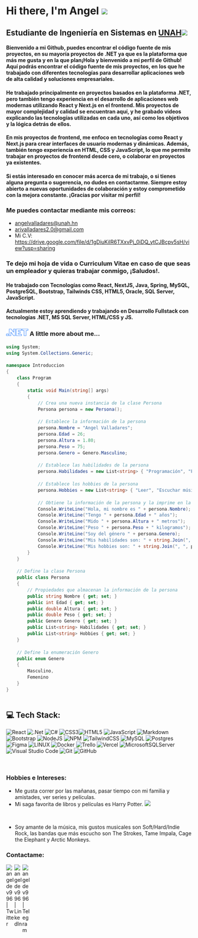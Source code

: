 # Hi there, I'm Angel <img src="https://i.imgur.com/bHA8KE7.gif" width="100">
## Estudiante de Ingeniería en Sistemas en <a href="https://www.unah.edu.hn/">UNAH</a><img src="https://media.giphy.com/media/fYSnHlufseco8Fh93Z/giphy.gif" width="30">
#### Bienvenido a mi Github, puedes encontrar el código fuente de mis proyectos, en su mayoría proyectos de .NET ya que es la plataforma que más me gusta y en la que plan¡Hola y bienvenido a mi perfil de Github! Aquí podrás encontrar el código fuente de mis proyectos, en los que he trabajado con diferentes tecnologías para desarrollar aplicaciones web de alta calidad y soluciones empresariales.

#### He trabajado principalmente en proyectos basados en la plataforma .NET, pero también tengo experiencia en el desarrollo de aplicaciones web modernas utilizando React y Next.js en el frontend. Mis proyectos de mayor complejidad y calidad se encuentran aquí, y he grabado videos explicando las tecnologías utilizadas en cada uno, así como los objetivos y la lógica detrás de ellos.

#### En mis proyectos de frontend, me enfoco en tecnologías como React y Next.js para crear interfaces de usuario modernas y dinámicas. Además, también tengo experiencia en HTML, CSS y JavaScript, lo que me permite trabajar en proyectos de frontend desde cero, o colaborar en proyectos ya existentes.

#### Si estás interesado en conocer más acerca de mi trabajo, o si tienes alguna pregunta o sugerencia, no dudes en contactarme. Siempre estoy abierto a nuevas oportunidades de colaboración y estoy comprometido con la mejora constante. ¡Gracias por visitar mi perfil!
### Me puedes contactar mediante mis correos: 
- angelvalladares@unah.hn
- arivalladares2.0@gmail.com
- Mi C.V: https://drive.google.com/file/d/1gDiuKilR6TXxvPj_0iDQ_ytCJBcpv5sH/view?usp=sharing

### Te dejo mi hoja de vida o Curriculum Vitae en caso de que seas un empleador y quieras trabajar conmigo, ¡Saludos!.

#### He trabajado con Tecnologías como React, NextJS, Java, Spring, MySQL, PostgreSQL, Bootstrap, Tailwinds CSS, HTML5, Oracle, SQL Server, JavaScript. 
#### Actualmente estoy aprendiendo y trabajando en Desarrollo Fullstack con tecnologías .NET, MS SQL Server, HTML/CSS y JS.



### <img src="https://github.com/angeldev96/Portfolio-dotnet/blob/master/Portfolio-dotnet/wwwroot/images/dotnet-imagen-2.png" width="60"> A little more about me...  

```c#                     
using System;
using System.Collections.Generic;

namespace Introduccion
{
    class Program
    {
        static void Main(string[] args)
        {
            // Crea una nueva instancia de la clase Persona
            Persona persona = new Persona();

            // Establece la información de la persona
            persona.Nombre = "Angel Valladares";
            persona.Edad = 26;
            persona.Altura = 1.80;
            persona.Peso = 75;
            persona.Genero = Genero.Masculino;

            // Establece las habilidades de la persona
            persona.Habilidades = new List<string> { "Programación", "Front-End", "Back-End" };

            // Establece los hobbies de la persona
            persona.Hobbies = new List<string> { "Leer", "Escuchar música", "Ver películas" };

            // Obtiene la información de la persona y la imprime en la consola
            Console.WriteLine("Hola, mi nombre es " + persona.Nombre);
            Console.WriteLine("Tengo " + persona.Edad + " años");
            Console.WriteLine("Mido " + persona.Altura + " metros");
            Console.WriteLine("Peso " + persona.Peso + " kilogramos");
            Console.WriteLine("Soy del género " + persona.Genero);
            Console.WriteLine("Mis habilidades son: " + string.Join(", ", persona.Habilidades));
            Console.WriteLine("Mis hobbies son: " + string.Join(", ", persona.Hobbies));
        }
    }

    // Define la clase Persona
    public class Persona
    {
        // Propiedades que almacenan la información de la persona
        public string Nombre { get; set; }
        public int Edad { get; set; }
        public double Altura { get; set; }
        public double Peso { get; set; }
        public Genero Genero { get; set; }
        public List<string> Habilidades { get; set; }
        public List<string> Hobbies { get; set; }
    }

    // Define la enumeración Genero
    public enum Genero
    {
        Masculino,
        Femenino
    }
}



```


## 💻 Tech Stack:
 ![React](https://img.shields.io/badge/react-%2320232a.svg?style=for-the-badge&logo=react&logoColor=%2361DAFB)
![.Net](https://img.shields.io/badge/.NET-5C2D91?style=for-the-badge&logo=.net&logoColor=white)
![C#](https://img.shields.io/badge/c%23-%23239120.svg?style=for-the-badge&logo=c-sharp&logoColor=white) ![CSS3](https://img.shields.io/badge/css3-%231572B6.svg?style=for-the-badge&logo=css3&logoColor=white)![HTML5](https://img.shields.io/badge/html5-%23E34F26.svg?style=for-the-badge&logo=html5&logoColor=white)  ![JavaScript](https://img.shields.io/badge/javascript-%23323330.svg?style=for-the-badge&logo=javascript&logoColor=%23F7DF1E)  ![Markdown](https://img.shields.io/badge/markdown-%23000000.svg?style=for-the-badge&logo=markdown&logoColor=white)  ![Bootstrap](https://img.shields.io/badge/bootstrap-%23563D7C.svg?style=for-the-badge&logo=bootstrap&logoColor=white) ![NodeJS](https://img.shields.io/badge/node.js-6DA55F?style=for-the-badge&logo=node.js&logoColor=white) ![NPM](https://img.shields.io/badge/NPM-%23000000.svg?style=for-the-badge&logo=npm&logoColor=white)  ![TailwindCSS](https://img.shields.io/badge/tailwindcss-%2338B2AC.svg?style=for-the-badge&logo=tailwind-css&logoColor=white)  ![MySQL](https://img.shields.io/badge/mysql-%2300f.svg?style=for-the-badge&logo=mysql&logoColor=white) ![Postgres](https://img.shields.io/badge/postgres-%23316192.svg?style=for-the-badge&logo=postgresql&logoColor=white) 	![Figma](https://img.shields.io/badge/figma-%23F24E1E.svg?style=for-the-badge&logo=figma&logoColor=white)  ![LINUX](https://img.shields.io/badge/Linux-FCC624?style=for-the-badge&logo=linux&logoColor=black) ![Docker](https://img.shields.io/badge/docker-%230db7ed.svg?style=for-the-badge&logo=docker&logoColor=white)  ![Trello](https://img.shields.io/badge/Trello-%23026AA7.svg?style=for-the-badge&logo=Trello&logoColor=white) ![Vercel](https://img.shields.io/badge/vercel-%23000000.svg?style=for-the-badge&logo=vercel&logoColor=white) ![MicrosoftSQLServer](https://img.shields.io/badge/Microsoft%20SQL%20Server-CC2927?style=for-the-badge&logo=microsoft%20sql%20server&logoColor=white)
![Visual Studio Code](https://img.shields.io/badge/Visual%20Studio%20Code-0078d7.svg?style=for-the-badge&logo=visual-studio-code&logoColor=white)
![Git](https://img.shields.io/badge/git-%23F05033.svg?style=for-the-badge&logo=git&logoColor=white)
![GitHub](https://img.shields.io/badge/github-%23121011.svg?style=for-the-badge&logo=github&logoColor=white)

<br />

### Hobbies e Intereses:


- Me gusta correr por las mañanas, pasar tiempo con mi familia y amistades, ver series y películas.
- Mi saga favorita de libros y películas es Harry Potter. <img src="https://cdn.dribbble.com/users/2851002/screenshots/6870633/harry_potter.gif" width="70">

<br/>

- Soy amante de la música, mis gustos musicales son Soft/Hard/Indie Rock, las bandas que más escucho son The Strokes, Tame Impala, Cage the Elephant y Arctic Monkeys.



### Contactame:

[<img align="left" alt="angeldev996 | Twitter" width="22px" src="https://cdn.jsdelivr.net/npm/simple-icons@v3/icons/twitter.svg" />][twitter]
[<img align="left" alt="angeldev996 | LinkedIn" width="22px" src="https://cdn.jsdelivr.net/npm/simple-icons@v3/icons/linkedin.svg" />][linkedin]
[<img align="left" alt="angeldev996 | Telegram" width="22px" src="https://cdn.jsdelivr.net/npm/simple-icons@v3/icons/discord.svg" />][discord]


<br/>


[twitter]: https://twitter.com/angeldev96
[instagram]: https://www.instagram.com/angel.va96/?hl=es-la
[linkedin]: https://www.linkedin.com/in/angel-valladares-422490159/
[discord]: https://discord.com/users/622490569704472598






